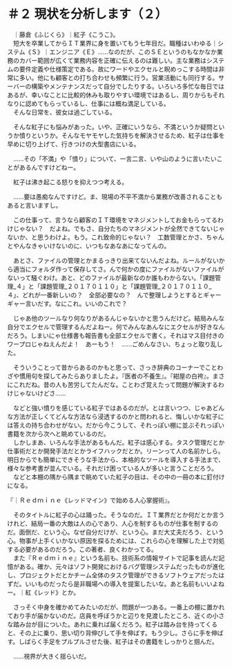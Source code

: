# ＃２ 現状を分析します（２）

　｜藤倉《ふじくら》｜紅子《こうこ》。  
　短大を卒業してからＩＴ業界に身を置いてもう七年目だ。職種はいわゆる｜システム《Ｓ》｜エンジニア《Ｅ》……なのだが、このＳＥというのもなかなか業務のカバー範囲が広くて業務内容を正確に伝えるのは難しい。主な業務はシステムの要件定義や仕様策定である。故にワードやエクセルと睨めっこする時間は非常に多い。他にも顧客との打ち合わせも頻繁に行う。営業活動にも同行する。サーバーの構築やメンテナンスだって自分でしたりする。いろいろ多忙な毎日ではあるが、幸いなことに比較的休みも取りやすい環境ではあるし、周りからもそれなりに認めてもらっているし、仕事には概ね満足している。  
　そんな日常を、彼女は過ごしている。

　そんな紅子にも悩みがあった。いや、正確にいうなら、不満というか疑問というか憤りというか。そんなモヤモヤした気持ちを解決させるため、紅子は仕事を早めに切り上げて、行きつけの大型書店にいる。

　……その「不満」や「憤り」について、一言二言、いや山のように言いたいことがあるんですけどねー。

　紅子は沸き起こる怒りを抑えつつ考える。

　……要は愚痴なんですけど。ま、現場の不平不満から業務が改善されることもあると言いますし。

　この仕事って、言うなら顧客のＩＴ環境をマネジメントしてお金もらってるわけじゃない？　だよね。でもさ、自分たちのマネジメントが全然できてないじゃないか、と思うわけよ。もう。これ致命的じゃない？　工数管理とかさ、ちゃんとやんなきゃいけないのに、いつもなあなあになってんの。

　あとさ、ファイルの管理とかまるっきり出来てないんだよね。ルールがないから適当にフォルダ作って保存してさ。んで何かの度にファイルがないファイルがないって騒ぐわけ。あと、どのファイルが最新なのか誰もわからない。「課題管理_４」と「課題管理_２０１７０１１０」と「課題管理_２０１７０１１０_４」、どれが一番新しいの？　全部必要なの？　んで整理しようとするとギャーギャー言いだす。なにこれ。いいのこれで？

　じゃあ他のツールなり何なりがあるんじゃないかと思うんだけど。結局みんな自分でエクセルで管理するんだよねー。何でみんなあんなにエクセルが好きなんだろう。しまいにゃ仕様書も報告書も全部エクセルで書く。それはマス目付きのワープロじゃねえんだよ！　あーもう！　……ごめんなさい、ちょっと取り乱した。

　そういうことって昔からあるのかもと思って、さっき辞典のコーナーでことわざや慣用句を探してみたらありましたよ。『医者の不養生』。『紺屋の白袴』。まさにこれだね。昔の人も苦労してたんだな。ことわざ覚えたって問題が解決するわけじゃないけどさ……

　などと強い憤りを感じている紅子ではあるのだが。とは言いつつ、じゃあどんな方法が正しくてどんな方法なら浸透するのかと問われると、悔しいかな紅子には答えの持ち合わせがない。だから今こうして、それっぽい棚に並ぶそれっぽい書籍を次から次へと眺めているのだ。  
　しかしまあ、いろんな手法があるもんだ。紅子は感心する。タスク管理だとか仕事術だとか開発手法だとかライフハックだとか。リーンって人の名前かしら。明日からでも簡単にできそうな手法から、本格的なツールを導入する手法まで、様々な参考書が並んでいる。それだけ困っている人が多いと言うことだろう。  
　などと本棚の隅から隅まで眺めていた紅子の目は、その中の一冊の本に釘付けになる。

『｜Ｒｅｄｍｉｎｅ《レッドマイン》で始める人心掌握術』。

　そのタイトルに紅子の心は踊った。そうなのだ。ＩＴ業界だとか何だとか言うけれど、結局一番の大敵は人の心であり、人心を制するものが仕事を制するのだ。面倒だ、という心。なぜ自分だけが、という心。まだ大丈夫だろう、という心。物事が上手くいかない原因を探るためには、これらの心を理解した上で対処する必要があるのだろう。この著者、良くわかってる。  
　また『Ｒｅｄｍｉｎｅ』という名前も、技術系の情報サイトで記事を読んだ記憶がある。確か、元々はソフト開発におけるバグ管理システムだったものが進化し、プロジェクトだとかチーム全体のタスク管理ができるソフトウェアだったはずだ。いいものだったら是非職場への導入を提案したいな。あと名前もいいよねー。｜紅《レッド》とか。

　さっそく中身を確かめてみたいのだが、問題が一つある。一番上の棚に置かれており手が届かないのだ。店員を呼ぼうかと辺りを見渡したところ、近くの小さな踏み台が目についた。あれに乗れば届くだろう。紅子は踏み台を持ってくると、その上に乗り、思い切り背伸びして手を伸ばす。もう少し。さらに手を伸ばす。しばらく手足をプルプルさせた後、紅子はその書籍をしっかりと掴んだ。


　……視界が大きく揺らいだ。

